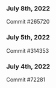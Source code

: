### July 8th, 2022

Commit #265720

### July 5th, 2022

Commit #314353


### July 4th, 2022

Commit #72281
